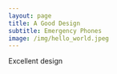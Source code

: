 ```yaml
---
layout: page
title: A Good Design
subtitle: Emergency Phones
image: /img/hello_world.jpeg
---
```


Excellent design
